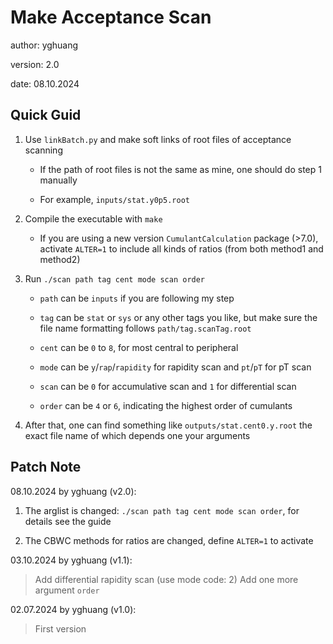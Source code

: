 # Make Acceptance Scan

author: yghuang

version: 2.0

date: 08.10.2024

## Quick Guid

1. Use `linkBatch.py` and make soft links of root files of acceptance scanning
    * If the path of root files is not the same as mine, one should do step 1 manually

    * For example, `inputs/stat.y0p5.root`

2. Compile the executable with `make`
    * If you are using a new version `CumulantCalculation` package (>7.0), activate `ALTER=1` to include all kinds of ratios (from both method1 and method2)

3. Run `./scan path tag cent mode scan order`
    * `path` can be `inputs` if you are following my step

    * `tag` can be `stat` or `sys` or any other tags you like, but make sure the file name formatting follows `path/tag.scanTag.root`

    * `cent` can be `0` to `8`, for most central to peripheral

    * `mode` can be `y`/`rap`/`rapidity` for rapidity scan and `pt`/`pT` for pT scan

    * `scan` can be `0` for accumulative scan and `1` for differential scan

    * `order` can be `4` or `6`, indicating the highest order of cumulants

4. After that, one can find something like `outputs/stat.cent0.y.root` the exact file name of which depends one your arguments

## Patch Note

08.10.2024 by yghuang (v2.0):

1. The arglist is changed: `./scan path tag cent mode scan order`, for details see the guide

2. The CBWC methods for ratios are changed, define `ALTER=1` to activate

03.10.2024 by yghuang (v1.1):

> Add differential rapidity scan (use mode code: 2)
> Add one more argument `order`

02.07.2024 by yghuang (v1.0):

> First version
